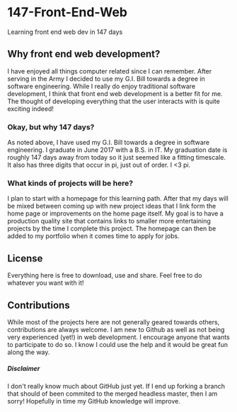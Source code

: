 # 147-Front-End-Web
Learning front end web dev in 147 days


## Why front end web development?
I have enjoyed all things computer related since I can remember. After serving in the Army I decided to use my G.I. Bill towards a degree in software engineering. While I really do enjoy traditional software development, I think that front end web development is a better fit for me. The thought of developing everything that the user interacts with is quite exciting indeed!

### Okay, but why 147 days?
As noted above, I have used my G.I. Bill towards a degree in software engineering. I graduate in June 2017 with a B.S. in IT. My graduation date is roughly 147 days away from today so it just seemed like a fitting timescale. It also has three digits that occur in pi, just out of order. I \<3 pi.

### What kinds of projects will be here?
I plan to start with a homepage for this learning path. After that my days will be mixed between coming up with new project ideas that I link form the home page or improvements on the home page itself. My goal is to have a production quality site that contains links to smaller more entertaining projects by the time I complete this project. The homepage can then be added to my portfolio when it comes time to apply for jobs.

## License
Everything here is free to download, use and share. Feel free to do whatever you want with it!

## Contributions
While most of the projects here are not generally geared towards others, contributions are always welcome. I am new to Github as well as not being very experienced (yet!) in web development. I encourage anyone that wants to participate to do so. I know I could use the help and it would be great fun along the way.

##### Disclaimer
I don't really know much about GitHub just yet. If I end up forking a branch that should of been commited to the merged headless master, then I am sorry! Hopefully in time my GitHub knowledge will improve.
